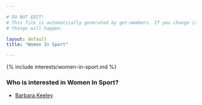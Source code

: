 ```yaml
---

# DO NOT EDIT!
# This file is automatically generated by get-members. If you change it, bad
# things will happen.

layout: default
title: "Women In Sport"

---
```


{% include interests/women-in-sport.md %}

### Who is interested in Women In Sport?


* [Barbara Keeley](../members/barbara-keeley.html)
